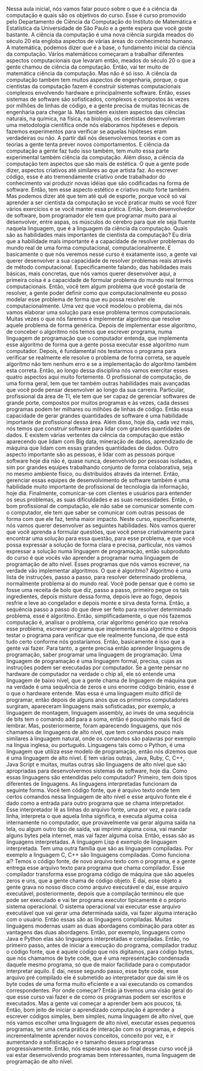 Nessa aula inicial, nós vamos falar pouco sobre o que é a ciência da computação e quais são os objetivos do curso. Esse é curso promovido pelo Departamento de Ciência da Computação do Instituto de Matemática e Estatística da Universidade de São Paulo e a gente espera que você goste bastante. A ciência da computação é uma nova ciência surgida meados do século 20 ela engloba aspectos de várias áreas do conhecimento humano. A matemática, podemos dizer que é a base, o fundamento inicial da ciência da computação. Vários matemáticos começaram a trabalhar diferentes aspectos computacionais que levaram então, meados do século 20 o que a gente chamou de ciência da computação. Então, vai ter muito de matemática ciência da computação. Mas não é só isso. A ciência da computação também tem muitos aspectos de engenharia, porque, o que cientistas da computação fazem é construir sistemas computacionais complexos envolvendo hardware e principalmente software. Então, esses sistemas de software são sofisticados, complexos e compostos às vezes por milhões de linhas de código, e a gente precisa de muitas técnicas de engenharia para chegar lá. Mas também existem aspectos das ciências naturais, na química, na física, na biologia, os cientistas desenvolveram uma metodologia científica onde nós elaboramos hipóteses e depois fazemos experimentos para verificar se aquelas hipóteses eram verdadeiras ou não. A partir dali nós desenvolvemos teorias e com as teorias a gente tenta prever novos comportamentos. E ciência da computação a gente faz tudo isso também, tem muito essa parte experimental também ciência da computação. Além disso, a ciência da computação tem aspectos que são mais de estética. O que a gente pode dizer, aspectos criativos até similares ao que artista faz. Ao escrever código, esse é ato tremendamente criativo onde trabalhador do conhecimento vai produzir novas idéias que são codificadas na forma de software. Então, tem esse aspecto estético e criativo muito forte também. Mas podemos dizer até que tem até quê de esporte, porque você só vai aprender a ser cientista da computação se você praticar muito se você fizer vários exercícios e se você manter essa prática. Então, bom desenvolvedor de software, bom programador ele tem que programar muito para aí desenvolver, entre aspas, os músculos do cérebro para que ele seja fluente naquela linguagem, que é a linguagem da ciência da computação.  Quais são as habilidades mais importantes de cientista da computação? Eu diria que a habilidade mais importante é a capacidade de resolver problemas do mundo real de uma forma computacional, computacionalmente. E basicamente o que nós veremos nesse curso é exatamente isso, a gente vai querer desenvolver a sua capacidade de resolver problemas reais através de método computacional. Especificamente falando, das habilidades mais básicas, mais concretas, que nós vamos querer desenvolver aqui, a primeira coisa é a capacidade de formular problema do mundo real termos computacionais. Então, você tem algum problema que você gostaria de resolver, a gente poder definir como que computacionalmente eu posso modelar esse problema de forma que eu possa resolver ele computacionalmente. Uma vez que você modelou o problema, dai nós vamos elaborar uma solução para esse problema termos computacionais. Muitas vezes o que nós faremos é implementar algoritmo que resolve aquele problema de forma genérica. Depois de implementar esse algoritmo, de conceber o algoritmo nós temos que escrever programa, numa linguagem de programação que o computador entenda, que implementa esse algoritmo de forma que a gente possa executar esse algoritmo num computador. Depois, é fundamental nós testarmos o programa para verificar se realmente ele resolve o problema de forma correta, se aquele algoritmo não tem nenhum erro e se a implementação do algoritmo também esta correta. Então, ao longo dessa disciplina nós vamos exercitar esses quatro aspectos aqui muito fortemente. O profissional de computação, de uma forma geral, tem que ter também outras habilidades mais avançadas que você pode pensar desenvolver ao longo da sua carreira. Particular, profissional da área de TI, ele tem que ser capaz de gerenciar softwares de grande porte, compostos por muitos programas e às vezes, cada desses programas podem ter milhares ou milhões de linhas de código. Então essa capacidade de gerar grandes quantidades de software é uma habilidade importante de profissional dessa área. Além disso, hoje dia, cada vez mais, nós temos que construir software para lidar com grandes quantidades de dados. E existem várias vertentes da ciência da computação que estão aparecendo que lidam com Big data, mineração de dados, aprendizado de máquina que lidam com essas grandes quantidades de dados. Outro aspecto importante são as pessoas, é lidar com as pessoas porque software hoje dia não é, quase nunca, desenvolvido por pessoas isoladas, e sim por grandes equipes trabalhando conjunto de forma colaborativa, seja no mesmo ambiente físico, ou distribuídos através da internet. Então, gerenciar essas equipes de desenvolvimento de software também é uma habilidade muito importante de profissional de tecnologia da informação, hoje dia. Finalmente, comunicar-se com clientes e usuários para entender os seus problemas, as suas dificuldades e as suas necessidades. Então, o bom profissional de computação, ele não sabe se comunicar somente com o computador, ele tem que saber se comunicar com outras pessoas de forma com que ele faz, tenha maior impacto. Neste curso, especificamente, nós vamos querer desenvolver as seguintes habilidades. Nós vamos querer que você aprenda a formular questões, que você pense criativamente para encontrar uma solução para essa questão, para esse problema, e que você possa expressar a solução de forma clara e precisa, particular, nós vamos expressar a solução numa linguagem de programação, então subproduto do curso é que vocês vão aprender a programar numa linguagem de programação de alto nível.  Esses programas que nós vamos escrever, na verdade vão implementar algoritmos. O que é algoritmo? Algoritmo é uma lista de instruções, passo a passo, para resolver determinado problema, normalmente problema aí do mundo real. Você pode pensar que é como se fosse uma receita de bolo que diz, passo a passo, primeiro pegue os tais ingredientes, depois misture dessa forma, depois leve ao fogo, depois resfrie e leve ao congelador e depois monte e sirva desta forma. Então, a sequência passo a passo do que deve ser feito para resolver determinado problema, esse é algoritmo. Então, simplificadamente, o que nós fazemos computação é, analisar o problema, criar algoritmo genérico que resolva esse problema, escrever programa que implementa essa algoritmo e depois testar o programa para verificar que ele realmente funciona, de que está tudo certo conforme nós gostaríamos. Então, basicamente é isso que a gente vai fazer. Para tanto, a gente precisa então aprender linguagens de programação, saber programar uma linguagem de programação. Uma linguagem de programação é uma linguagem formal, precisa, cujas as instruções podem ser executadas por computador. Se a gente pensar no hardware de computador na verdade o chip ali, ele só entende uma linguagem de baixo nível, que a gente chama de linguagem de máquina que na verdade é uma sequência de zeros e uns enorme código binário, esse é o que o hardware entende. Mas essa é uma linguagem muito difícil de programar, então depois de alguns anos que os primeiros computadores surgiram, apareceram linguagens mais sofisticadas, por exemplo, a linguagem de montagem, linguagem assembly, ao invés de uma sequência de bits tem o comando add para a soma, então é pouquinho mais fácil de lembrar. Mas, posteriormente, foram aparecendo linguagens, que nós chamamos de linguagens de alto nível, que tem comandos pouco mais similares à linguagem natural, onde os comandos são palavras por exemplo na língua inglesa, ou português. Linguagens tais como o Python, é uma linguagem que utiliza esse modelo de programação, então nós dizemos que é uma linguagem de alto nível. E tem várias outras, Java, Ruby, C, C++, Java Script e muitas, muitas outras são linguagens de alto nível que são apropriadas para desenvolvermos sistemas de software, hoje dia. Como essas linguagens são entendidas pelo computador? Primeiro, tem dois tipos diferentes de linguagens. As linguagens interpretadas funcionam da seguinte forma. Você tem código fonte, que é arquivo texto onde tem certos comandos nessa linguagem de alto nível e esse arquivo fonte ele é dado como a entrada para outro programa que se chama interpretador. Esse interpretador lê as linhas do arquivo fonte, uma por vez, e para cada linha, interpreta o que aquela linha significa, e executa alguma coisa internamente no computador, que provavelmente vai gerar alguma saída na tela, ou algum outro tipo de saída, vai imprimir alguma coisa, vai mandar alguns bytes pela internet, mas vai fazer alguma coisa. Então, essas são as linguagens interpretadas. A linguagem Lisp é exemplo de linguagem interpretada. Tem uma outra família que são as linguagem compiladas. Por exemplo a linguagem C, C++ são linguagens compiladas. Como funciona aí? Temos o código fonte, de novo arquivo texto com o programa, e a gente entrega esse arquivo texto para programa que chama compilador. Esse compilador transforma esse programa código de máquina que são aqueles zeros e uns, que a gente chama de código objeto. E daí, esse objeto a gente grava no nosso disco como arquivo executável e daí, esse arquivo executável, posteriormente, depois que a compilação terminou ele que pode ser executado e vai ter programa executor tipicamente é o próprio sistema operacional. O sistema operacional vai executar esse arquivo executável que vai gerar uma determinada saída, vai fazer alguma interação com o usuário. Então essas são as linguagens compiladas. Muitas linguagens modernas usam as duas abordagens combinação para obter as vantagens das duas abordagens. Então, por exemplo, linguagens como Java e Python elas são linguagens interpretadas e compiladas. Então, no primeiro passo, antes de iniciar a execução do programa, compilador traduz o código fonte, que é aquele código que nós digitamos, para código bytes, que nós chamamos de byte code, que é uma representação condensada daquele mesmo programa, só que de maior facilidade para o computador interpretar aquilo. E daí, nesse segundo passo, esse byte code, esse arquivo pré compilado ele é submetido ao interpretador que dai sim lê os byte codes de uma forma muito eficiente e a vai executando os comandos correspondentes.  Por onde começar? Então já tivemos uma visão geral do que esse curso vai fazer e de como os programas podem ser escritos e executados. Mas a gente vai começar a aprender bem aos poucos, tá. Então, bom jeito de iniciar o aprendizado computação é aprender a escrever códigos simples, bem simples, numa linguagem de alto nível, que nós vamos escolher uma linguagem de alto nível, executar esses pequenos programas, ter uma certa prática de interação com os programas, e depois incrementalmente aprender novos conceitos, conceito por vez, e ir aumentando a sofisticação e o tamanho desses programas progressivamente. Então, nós esperamos que ao final desse curso você já vai estar desenvolvendo programas bem interessantes, numa linguagem de programação de alto nível. 